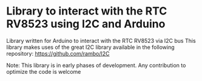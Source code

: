 # Library to interact with the RTC RV8523 using I2C and Arduino
Library written for Arduino to interact with the RTC RV8523 via I2C bus
This library makes uses of the great I2C library available in the following repository: https://github.com/rambo/I2C

Note: This library is in early phases of development. Any contribution to optimize the code is welcome

